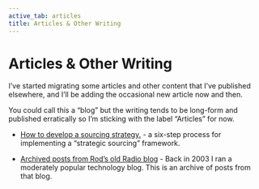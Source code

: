 ```yaml
---
active_tab: articles
title: Articles & Other Writing
---
```

# Articles & Other Writing

I’ve started migrating some articles and other content that I’ve published elsewhere, and I’ll be adding the occasional new article now and then.

You could call this a “blog” but the writing tends to be long-form and published erratically so I’m sticking with the label “Articles” for now.

 * [How to develop a sourcing strategy.](/articles/how-to-develop-a-sourcing-strategy.html) - a six-step process for implementing a “strategic sourcing” framework.

 * [Archived posts from Rod’s old Radio blog](/articles/radio-blog/) - Back in 2003 I ran a moderately popular technology blog. This is an archive of posts from that blog.
